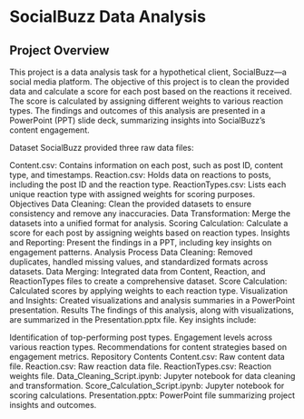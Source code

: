 # SocialBuzz Data Analysis
## Project Overview
This project is a data analysis task for a hypothetical client, SocialBuzz—a social media platform. The objective of this project is to clean the provided data and calculate a score for each post based on the reactions it received. The score is calculated by assigning different weights to various reaction types. The findings and outcomes of this analysis are presented in a PowerPoint (PPT) slide deck, summarizing insights into SocialBuzz’s content engagement.

Dataset
SocialBuzz provided three raw data files:

Content.csv: Contains information on each post, such as post ID, content type, and timestamps.
Reaction.csv: Holds data on reactions to posts, including the post ID and the reaction type.
ReactionTypes.csv: Lists each unique reaction type with assigned weights for scoring purposes.
Objectives
Data Cleaning: Clean the provided datasets to ensure consistency and remove any inaccuracies.
Data Transformation: Merge the datasets into a unified format for analysis.
Scoring Calculation: Calculate a score for each post by assigning weights based on reaction types.
Insights and Reporting: Present the findings in a PPT, including key insights on engagement patterns.
Analysis Process
Data Cleaning: Removed duplicates, handled missing values, and standardized formats across datasets.
Data Merging: Integrated data from Content, Reaction, and ReactionTypes files to create a comprehensive dataset.
Score Calculation: Calculated scores by applying weights to each reaction type.
Visualization and Insights: Created visualizations and analysis summaries in a PowerPoint presentation.
Results
The findings of this analysis, along with visualizations, are summarized in the Presentation.pptx file. Key insights include:

Identification of top-performing post types.
Engagement levels across various reaction types.
Recommendations for content strategies based on engagement metrics.
Repository Contents
Content.csv: Raw content data file.
Reaction.csv: Raw reaction data file.
ReactionTypes.csv: Reaction weights file.
Data_Cleaning_Script.ipynb: Jupyter notebook for data cleaning and transformation.
Score_Calculation_Script.ipynb: Jupyter notebook for scoring calculations.
Presentation.pptx: PowerPoint file summarizing project insights and outcomes.
